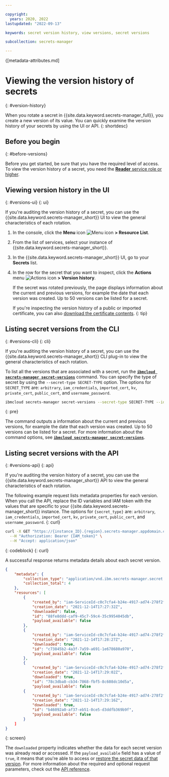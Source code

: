 ```yaml
---

copyright:
  years: 2020, 2022
lastupdated: "2022-09-13"

keywords: secret version history, view versions, secret versions

subcollection: secrets-manager

---
```


{[metadata-attributes.md]

# Viewing the version history of secrets
{: #version-history}

When you rotate a secret in {{site.data.keyword.secrets-manager_full}}, you create a new version of its value. You can quickly examine the version history of your secrets by using the UI or API.
{: shortdesc}

## Before you begin
{: #before-versions}

Before you get started, be sure that you have the required level of access. To view the version history of a secret, you need the [**Reader** service role or higher](/docs/secrets-manager?topic=secrets-manager-iam).

## Viewing version history in the UI
{: #versions-ui}
{: ui}

If you're auditing the version history of a secret, you can use the {{site.data.keyword.secrets-manager_short}} UI to view the general characteristics of each rotation.

1. In the console, click the **Menu** icon ![Menu icon](../icons/icon_hamburger.svg) **> Resource List**.
2. From the list of services, select your instance of {{site.data.keyword.secrets-manager_short}}.
3. In the {{site.data.keyword.secrets-manager_short}} UI, go to your **Secrets** list.
4. In the row for the secret that you want to inspect, click the **Actions** menu ![Actions icon](../icons/actions-icon-vertical.svg) **> Version history**.

    If the secret was rotated previously, the page displays information about the current and previous versions, for example the date that each version was created. Up to 50 versions can be listed for a secret.

    If you're inspecting the version history of a public or imported certificate, you can also [download the certificate contents](/docs/secrets-manager?topic=secrets-manager-access-secrets#download-certificate-ui).
    {: tip}

## Listing secret versions from the CLI
{: #versions-cli}
{: cli}

If you're auditing the version history of a secret, you can use the {{site.data.keyword.secrets-manager_short}} CLI plug-in to view the general characteristics of each rotation.

To list all the versions that are associated with a secret, run the [**`ibmcloud secrets-manager secret-versions`**](/docs/secrets-manager?topic=secrets-manager-cli-plugin-secrets-manager-cli#secrets-manager-cli-secret-versions-command) command. You can specify the type of secret by using the `--secret-type SECRET-TYPE` option. The options for `SECRET_TYPE` are: `arbitrary`, `iam_credentials`, `imported_cert`, `kv`, `private_cert`, `public_cert`, and `username_password`.

```sh
ibmcloud secrets-manager secret-versions --secret-type SECRET-TYPE --id ID --service-url https://<instance_id>.<region>.secrets-manager.appdomain.cloud
```
{: pre}

The command outputs a information about the current and previous versions, for example the date that each version was created. Up to 50 versions can be listed for a secret. For more information about the command options, see [**`ibmcloud secrets-manager secret-versions`**](/docs/secrets-manager?topic=secrets-manager-cli-plugin-secrets-manager-cli#secrets-manager-cli-secret-versions-command).

## Listing secret versions with the API
{: #versions-api}
{: api}

If you're auditing the version history of a secret, you can use the {{site.data.keyword.secrets-manager_short}} API to view the general characteristics of each rotation.

The following example request lists metadata properties for each version. When you call the API, replace the ID variables and IAM token with the values that are specific to your {{site.data.keyword.secrets-manager_short}} instance. The options for `{secret_type}` are: `arbitrary`, `iam_credentials`, `imported_cert`, `kv`, `private_cert`, `public_cert`, and `username_password`.
{: curl}

```sh
curl -X GET "https://{instance_ID}.{region}.secrets-manager.appdomain.cloud/api/v1/secrets/{secret_type}/{id}/versions" \
  --H "Authorization: Bearer {IAM_token}" \
  --H "Accept: application/json"
```
{: codeblock}
{: curl}

A successful response returns metadata details about each secret version.

```json
{
    "metadata": {
        "collection_type": "application/vnd.ibm.secrets-manager.secret.version+json",
        "collection_total": 4
    },
    "resources": [
        {
            "created_by": "iam-ServiceId-c0c7cfa4-b24e-4917-ad74-278f2fee5ba0",
            "creation_date": "2021-12-14T17:27:32Z",
            "downloaded": false,
            "id": "88fe8ddd-caf9-45c7-59c4-35c9954045db",
            "payload_available": false
        },
        {
            "created_by": "iam-ServiceId-c0c7cfa4-b24e-4917-ad74-278f2fee5ba0",
            "creation_date": "2021-12-14T17:28:27Z",
            "downloaded": true,
            "id": "c73845b2-4a3f-7a59-a691-1e678680a970",
            "payload_available": false
        },
        {
            "created_by": "iam-ServiceId-c0c7cfa4-b24e-4917-ad74-278f2fee5ba0",
            "creation_date": "2021-12-14T17:29:02Z",
            "downloaded": true,
            "id": "78c3dba8-cb34-7868-fbf5-8c608dc10d5a",
            "payload_available": false
        {
            "created_by": "iam-ServiceId-c0c7cfa4-b24e-4917-ad74-278f2fee5ba0",
            "creation_date": "2021-12-14T17:29:16Z",
            "downloaded": true,
            "id": "b46092a0-af37-eb51-0ce5-d3ddfb369b9f",
            "payload_available": false
        }
    ]
}
```
{: screen}

The `downloaded` property indicates whether the data for each secret version was already read or accessed. If the `payload_available` field has a value of `true`, it means that you're able to access or [restore the secret data of that version](/docs/secrets-manager?topic=secrets-manager-restore-secrets&interface=api#restore-secret-api). For more information about the required and optional request parameters, check out the [API reference](/apidocs/secrets-manager).